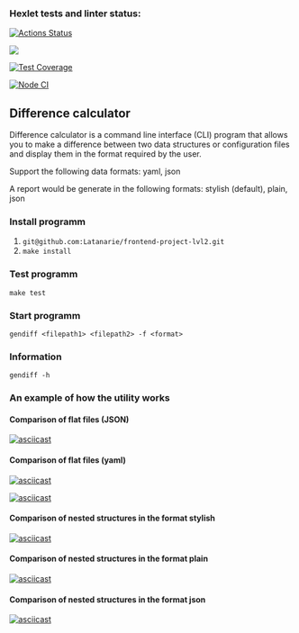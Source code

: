 ### Hexlet tests and linter status:
[![Actions Status](https://github.com/a-silanov/frontend-project-lvl2/workflows/hexlet-check/badge.svg)](https://github.com/a-silanov/frontend-project-lvl2/actions)

<a href="https://codeclimate.com/github/a-silanov/frontend-project-lvl2/maintainability"><img src="https://api.codeclimate.com/v1/badges/083427bb9ca94b6bbc46/maintainability" /></a>

[![Test Coverage](https://api.codeclimate.com/v1/badges/083427bb9ca94b6bbc46/test_coverage)](https://codeclimate.com/github/a-silanov/frontend-project-lvl2/test_coverage)

[![Node CI](https://github.com/a-silanov/frontend-project-lvl2/workflows/Node_CI/badge.svg?event=push)](https://github.com/a-silanov/frontend-project-lvl2/actions/workflows/github-actions-demo.yml)


## Difference calculator

Difference calculator is a command line interface (CLI) program that allows you to make a difference between two data structures or configuration files and display them in the format required by the user.

Support the following data formats: yaml, json

A report would be generate in the following formats: stylish (default), plain, json

### Install programm
1. ```git@github.com:Latanarie/frontend-project-lvl2.git```
2. ```make install```

### Test programm
```make test```

### Start programm
```gendiff <filepath1> <filepath2> -f <format>```

### Information
```gendiff -h```

### An example of how the utility works
#### Comparison of flat files (JSON)


[![asciicast](https://asciinema.org/a/XVoq32sFRfLvBttY8eKZEBlbG.svg)](https://asciinema.org/a/XVoq32sFRfLvBttY8eKZEBlbG)

#### Comparison of flat files (yaml)


[![asciicast](https://asciinema.org/a/9TsrQCqiP8ZvYHGq8OCdu3Chp.svg)](https://asciinema.org/a/9TsrQCqiP8ZvYHGq8OCdu3Chp)

[![asciicast](https://asciinema.org/a/ciM7kaM1RTpXhHHxUWqNlKQog.svg)](https://asciinema.org/a/ciM7kaM1RTpXhHHxUWqNlKQog)

#### Comparison of nested structures in the format stylish


[![asciicast](https://asciinema.org/a/alEloIoxF47IvVSOwrCRvAa1c.svg)](https://asciinema.org/a/alEloIoxF47IvVSOwrCRvAa1c)

#### Comparison of nested structures in the format plain


[![asciicast](https://asciinema.org/a/wKfxc8CxsUlikkv7Je5LILigZ.svg)](https://asciinema.org/a/wKfxc8CxsUlikkv7Je5LILigZ)

#### Comparison of nested structures in the format json


[![asciicast](https://asciinema.org/a/pBh5MDvb0pUntRULwZdvBzYg1.svg)](https://asciinema.org/a/pBh5MDvb0pUntRULwZdvBzYg1)